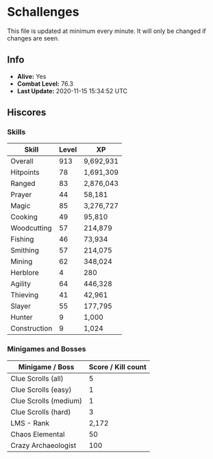 # Schallenges

This file is updated at minimum every minute. It will only be changed if changes are seen.

## Info

 - **Alive:** Yes
 - **Combat Level:** 76.3
 - **Last Update:** 2020-11-15 15:34:52 UTC

## Hiscores

### Skills

| Skill | Level | XP |
|--|--|--|
| Overall | 913 | 9,692,931 |
| Hitpoints | 78 | 1,691,309 |
| Ranged | 83 | 2,876,043 |
| Prayer | 44 | 58,181 |
| Magic | 85 | 3,276,727 |
| Cooking | 49 | 95,810 |
| Woodcutting | 57 | 214,879 |
| Fishing | 46 | 73,934 |
| Smithing | 57 | 214,075 |
| Mining | 62 | 348,024 |
| Herblore | 4 | 280 |
| Agility | 64 | 446,328 |
| Thieving | 41 | 42,961 |
| Slayer | 55 | 177,795 |
| Hunter | 9 | 1,000 |
| Construction | 9 | 1,024 |

### Minigames and Bosses

| Minigame / Boss | Score / Kill count |
|--|--|
| Clue Scrolls (all) | 5 |
| Clue Scrolls (easy) | 1 |
| Clue Scrolls (medium) | 1 |
| Clue Scrolls (hard) | 3 |
| LMS - Rank | 2,172 |
| Chaos Elemental | 50 |
| Crazy Archaeologist | 100 |
